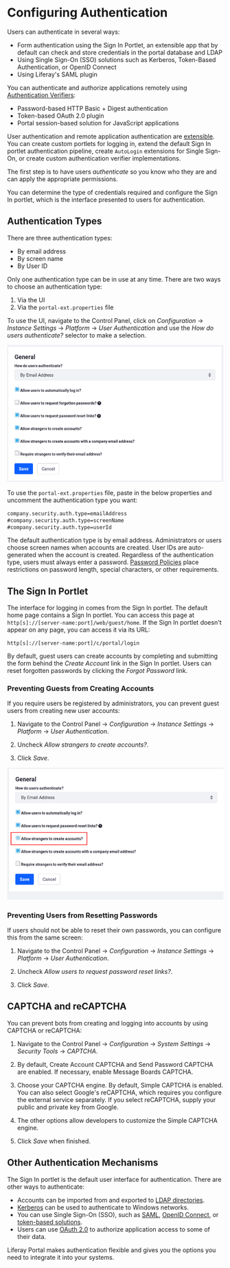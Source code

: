 # Configuring Authentication

Users can authenticate in several ways: 

- Form authentication using the Sign In Portlet, an extensible app that by default can check and store credentials in the portal database and LDAP
- Using Single Sign-On (SSO) solutions such as Kerberos, Token-Based Authentication, or OpenID Connect
- Using Liferay's SAML plugin

You can authenticate and authorize applications remotely using [Authentication Verifiers](./04-using-auth-verifiers.md): 

- Password-based HTTP Basic + Digest authentication
- Token-based OAuth 2.0 plugin
- Portal session-based solution for JavaScript applications

User authentication and remote application authentication are [extensible](../../platform/frameworks/authentication-pipelines.md). You can create custom portlets for logging in, extend the default Sign In portlet authentication pipeline, create `AutoLogin` extensions for Single Sign-On, or create custom authentication verifier implementations. 

The first step is to have users *authenticate* so you know who they are and can apply the appropriate permissions. 

You can determine the type of credentials required and configure the Sign In portlet, which is the interface presented to users for authentication. 

## Authentication Types

There are three authentication types: 

- By email address
- By screen name
- By User ID

Only one authentication type can be in use at any time. There are two ways to choose an authentication type: 

1.  Via the UI
2.  Via the `portal-ext.properties` file

To use the UI, navigate to the Control Panel, click on *Configuration* &rarr; *Instance Settings* &rarr; *Platform* &rarr; *User Authentication* and use the *How do users authenticate?* selector to make a selection.

![Figure 1: You can select from three types of authentication.](./images/authentication-types.png)

To use the `portal-ext.properties` file, paste in the below properties and uncomment the authentication type you want: 

```properties
company.security.auth.type=emailAddress
#company.security.auth.type=screenName
#company.security.auth.type=userId
```
The default authentication type is by email address. Administrators or users choose screen names when accounts are created. User IDs are auto-generated when the account is created. Regardless of the authentication type, users must always enter a password. [Password Policies](../../user-and-system-administration/password-policies.md) place restrictions on password length, special characters, or other requirements. 

## The Sign In Portlet

The interface for logging in comes from the Sign In portlet. The default home page contains a Sign In portlet. You can access this page at `http[s]://[server-name:port]/web/guest/home`. If the Sign In portlet doesn't appear on any page, you can access it via its URL: 

```
http[s]://[server-name:port]/c/portal/login
```

By default, guest users can create accounts by completing and submitting the form behind the *Create Account* link in the Sign In portlet. Users can reset forgotten passwords by clicking the *Forgot Password* link. 

### Preventing Guests from Creating Accounts

If you require users be registered by administrators, you can prevent guest users from creating new user accounts: 

1.  Navigate to the Control Panel &rarr; *Configuration* &rarr; *Instance Settings* &rarr; *Platform* &rarr; *User Authentication*. 

2.  Uncheck *Allow strangers to create accounts?*. 

3.  Click *Save*. 

![Figure 2: Guests can't create accounts if this box is unchecked.](./images/allow-strangers.png)

### Preventing Users from Resetting Passwords

If users should not be able to reset their own passwords, you can configure this from the same screen: 

1.  Navigate to the Control Panel &rarr; *Configuration* &rarr; *Instance Settings* &rarr; *Platform* &rarr; *User Authentication*. 

2.  Uncheck *Allow users to request password reset links?*. 

3.  Click *Save*. 

## CAPTCHA and reCAPTCHA

You can prevent bots from creating and logging into accounts by using CAPTCHA or reCAPTCHA: 

1.  Navigate to the Control Panel &rarr; *Configuration* &rarr; *System Settings* &rarr; *Security Tools* &rarr; *CAPTCHA*. 

2.  By default, Create Account CAPTCHA and Send Password CAPTCHA are enabled. If necessary, enable Message Boards CAPTCHA. 

3.  Choose your CAPTCHA engine. By default, Simple CAPTCHA is enabled. You can also select Google's reCAPTCHA, which requires you configure the external service separately. If you select reCAPTCHA, supply your public and private key from Google. 

4.  The other options allow developers to customize the Simple CAPTCHA engine. 

5.  Click *Save* when finished. 

## Other Authentication Mechanisms

The Sign In portlet is the default user interface for authentication. There are other ways to authenticate: 

- Accounts can be imported from and exported to [LDAP directories](../06-sso/06-ldap.md). 
- [Kerberos](../06-sso/05-kerberos.md) can be used to authenticate to Windows networks. 
- You can use Single Sign-On (SSO), such as [SAML](../06-sso/08-saml.md), [OpenID Connect](../06-sso/02-openid-connect.md), or [token-based solutions](../06-sso/01-token-based-authentication.md). 
- Users can use [OAuth 2.0](../06-sso/07-oauth-2.md) to authorize application access to some of their data. 

Liferay Portal makes authentication flexible and gives you the options you need to integrate it into your systems. 
